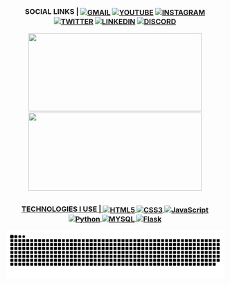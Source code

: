 ##

<div align="center">
  <h3>SOCIAL LINKS |
     <a href="https://mail.google.com/mail/u/0/?fs=1&to=leomachadosocial@gmail.com&su=&body=&bcc=&tf=cm"><img align="center" alt="GMAIL" src="https://img.shields.io/badge/Gmail-000000?style=for-the-badge&logo=gmail&logoColor=white"/></a>
     <a href="https://www.youtube.com/channel/UCqQjxvBuDkpxPXhwVF7FXFw"><img align="center" alt="YOUTUBE" src="https://img.shields.io/badge/YouTube-000000?style=for-the-badge&logo=youtube&logoColor=white"/></a>
     <a href="https://www.instagram.com/lrdmzin/"><img align="center" alt="INSTAGRAM" src="https://img.shields.io/badge/Instagram-000000?style=for-the-badge&logo=instagram&logoColor=white"/></a>
     <a href="https://twitter.com/LRDMzin"><img align="center" alt="TWITTER" src="https://img.shields.io/badge/Twitter-000000?style=for-the-badge&logo=twitter&logoColor=white"/></a>
     <a href="https://www.linkedin.com/in/leonardo-queir%C3%B3z-machado-606321198/"><img align="center" alt="LINKEDIN" src="https://img.shields.io/badge/LinkedIn-000000?style=for-the-badge&logo=linkedin&logoColor=white"/></a>
     <a href=""><img align="center" alt="DISCORD" src="https://img.shields.io/badge/Discord-000000?style=for-the-badge&logo=discord&logoColor=white"></a>
</div>  

<div align="center">
  <a href="https://github.com/Lrd-M">
  <img height="180em" width="400em" src="https://github-readme-stats.vercel.app/api?username=Lrd-M&show_icons=true&theme=dark&include_all_commits=true&count_private=true"/>
  <img height="180em" width="400em" src="https://github-readme-stats.vercel.app/api/top-langs/?username=Lrd-M&layout=compact&langs_count=7&theme=dark"/>
</div>

## 
  
  <div align="center">
  <h3>TECHNOLOGIES I USE |
     <img align="center" alt="HTML5" src="https://img.shields.io/badge/HTML5-000000?style=for-the-badge&logo=html5&logoColor=white"/>
     <img align="center" alt="CSS3" src="https://img.shields.io/badge/CSS3-000000?style=for-the-badge&logo=css3&logoColor=white"/>
     <img align="center" alt="JavaScript" src="https://img.shields.io/badge/JavaScript-000000?style=for-the-badge&logo=javascript&logoColor=white"/>
     <img align="center" alt="Python" src="https://img.shields.io/badge/Python-000000?style=for-the-badge&logo=python&logoColor=white"/>
     <img align="center" alt="MYSQL" src="https://img.shields.io/badge/MySQL-000000?style=for-the-badge&logo=mysql&logoColor=white"/>
     <img align="center" alt="Flask" src="https://img.shields.io/badge/Flask-000000?style=for-the-badge&logo=flask&logoColor=white"/>
 </div>
  
  ![Snake animation](https://github.com/Lrd-M/Lrd-M/blob/output/github-contribution-grid-snake.svg)

